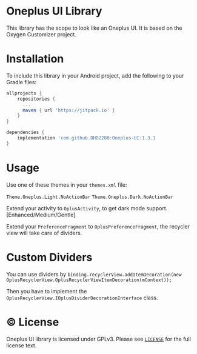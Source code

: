 # Oneplus UI Library

This library has the scope to look like an Oneplus UI. It is based on the Oxygen Customizer project.

# Installation

To include this library in your Android project, add the following to your Gradle files:

```gradle
allprojects {
    repositories {
      ...
      maven { url 'https://jitpack.io' }
    }
}

dependencies {
    implementation 'com.github.DHD2280:Oneplus-UI:1.3.1
}
```

# Usage

Use one of these themes in your `themes.xml` file:

`Theme.Oneplus.Light.NoActionBar`
`Theme.Oneplus.Dark.NoActionBar`


Extend your activity to `OplusActivity`, to get dark mode support. [Enhanced/Medium/Gentle]

Extend your `PreferenceFragment` to `OplusPreferenceFragment`, the recycler view will take care of dividers.

# Custom Dividers

You can use dividers by
`
binding.recyclerView.addItemDecoration(new OplusRecyclerView.OplusRecyclerViewItemDecoration(mContext));
`

Then you have to implement the `OplusRecyclerView.IOplusDividerDecorationInterface` class.

# © License

Oneplus UI library is licensed under GPLv3. Please see [`LICENSE`](./LICENSE.md) for the full license text.
